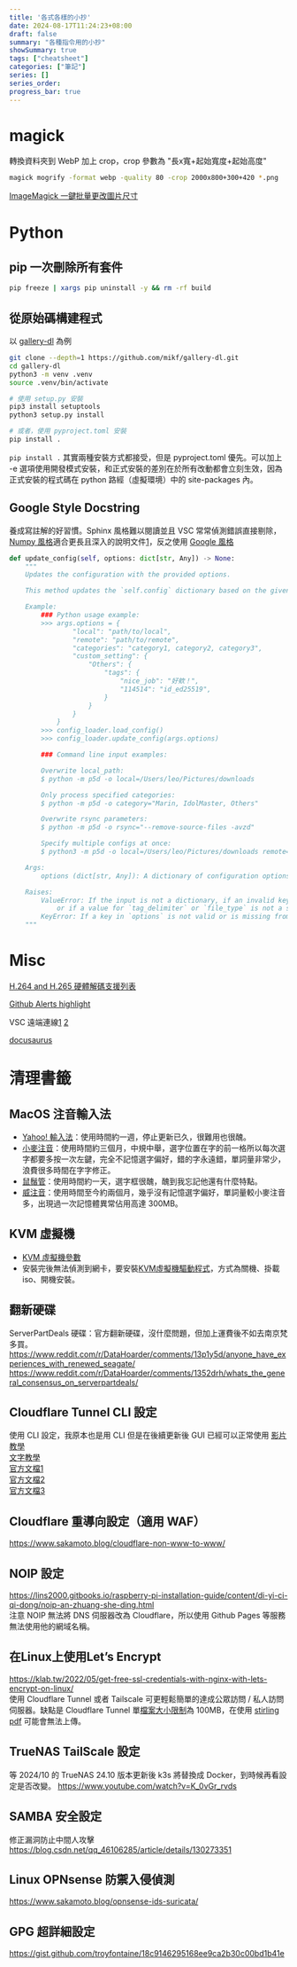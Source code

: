 ```yaml
---
title: '各式各樣的小抄'
date: 2024-08-17T11:24:23+08:00
draft: false
summary: "各種指令用的小抄"
showSummary: true
tags: ["cheatsheet"]
categories: ["筆記"]
series: []
series_order: 
progress_bar: true
---
```


# magick

轉換資料夾到 WebP 加上 crop，crop 參數為 "長x寬+起始寬度+起始高度"
```sh
magick mogrify -format webp -quality 80 -crop 2000x800+300+420 *.png
```
[ImageMagick 一鍵批量更改圖片尺寸](https://home.gamer.com.tw/creationDetail.php?sn=5897078)

# Python

## pip 一次刪除所有套件
```sh
pip freeze | xargs pip uninstall -y && rm -rf build
```

## 從原始碼構建程式

以 [gallery-dl](https://github.com/mikf/gallery-dl) 為例
```sh
git clone --depth=1 https://github.com/mikf/gallery-dl.git
cd gallery-dl
python3 -m venv .venv
source .venv/bin/activate

# 使用 setup.py 安裝
pip3 install setuptools
python3 setup.py install

# 或者，使用 pyproject.toml 安裝
pip install .
```

`pip install .` 其實兩種安裝方式都接受，但是 pyproject.toml 優先。可以加上 -e 選項使用開發模式安裝，和正式安裝的差別在於所有改動都會立刻生效，因為正式安裝的程式碼在 python 路經（虛擬環境）中的 site-packages 內。

## Google Style Docstring
養成寫註解的好習慣。Sphinx 風格難以閱讀並且 VSC 常常偵測錯誤直接剔除，[Numpy 風格](https://sphinxcontrib-napoleon.readthedocs.io/en/latest/example_numpy.html?highlight=google%20style)適合更長且深入的說明文件[1](https://sphinxcontrib-napoleon.readthedocs.io/en/latest/index.html?highlight=NumPy%20style#google-vs-numpy)，反之使用 [Google 風格](https://sphinxcontrib-napoleon.readthedocs.io/en/latest/example_google.html?highlight=google%20style)

```py
def update_config(self, options: dict[str, Any]) -> None:
    """
    Updates the configuration with the provided options.

    This method updates the `self.config` dictionary based on the given `options` dictionary.

    Example:
        ### Python usage example:
        >>> args.options = {
                "local": "path/to/local",
                "remote": "path/to/remote",
                "categories": "category1, category2, category3",
                "custom_setting": {
                    "Others": {
                        "tags": {
                            "nice_job": "好欸！",
                            "114514": "id_ed25519",
                        }
                    }
                }
            }
        >>> config_loader.load_config()
        >>> config_loader.update_config(args.options)

        ### Command line input examples:

        Overwrite local_path:
        $ python -m p5d -o local=/Users/leo/Pictures/downloads

        Only process specified categories:
        $ python -m p5d -o category="Marin, IdolMaster, Others"

        Overwrite rsync parameters:
        $ python -m p5d -o rsync="--remove-source-files -avzd"

        Specify multiple configs at once:
        $ python3 -m p5d -o local=/Users/leo/Pictures/downloads remote=/Users/leo/Downloads/TestInput category="Marin, IdolMaster, Others" rsync="--remove-source-files -a"

    Args:
        options (dict[str, Any]): A dictionary of configuration options to update.

    Raises:
        ValueError: If the input is not a dictionary, if an invalid key is provided,
            or if a value for `tag_delimiter` or `file_type` is not a string.
        KeyError: If a key in `options` is not valid or is missing from the configuration.
    """
```

# Misc
[H.264 and H.265 硬體解碼支援列表](https://www.pugetsystems.com/labs/articles/What-H-264-and-H-265-Hardware-Decoding-is-Supported-in-Premiere-Pro-2120/)

[Github Alerts highlight](https://github.com/orgs/community/discussions/16925)

VSC 遠端連線[1](https://xenby.com/b/221-%E6%95%99%E5%AD%B8-%E4%BD%BF%E7%94%A8-visual-studio-code-%E9%80%8F%E9%81%8E-ssh-%E9%80%B2%E8%A1%8C%E9%81%A0%E7%AB%AF%E7%A8%8B%E5%BC%8F%E9%96%8B%E7%99%BC)  [2](https://gist.github.com/SHANG-TING/d792af5480492626cf57a50aab4f7776#%e9%83%a8%e5%b1%ac%e5%85%ac%e9%96%8b%e9%87%91%e9%91%b0)

[docusaurus](https://github.com/Ouch1978/ouch1978.github.io)




# 清理書籤


## MacOS 注音輸入法
- [Yahoo! 輸入法](https://github.com/zonble/ykk_installer)：使用時間約一週，停止更新已久，很難用也很醜。
- [小麥注音](https://github.com/openvanilla/McBopomofo)：使用時間約三個月，中規中舉，選字位置在字的前一格所以每次選字都要多按一次左鍵，完全不記憶選字偏好，錯的字永遠錯，單詞量非常少，浪費很多時間在字字修正。
- [鼠鬚管](https://github.com/rime/squirrel)：使用時間約一天，選字框很醜，醜到我忘記他還有什麼特點。
- [威注音](https://github.com/vChewing/vChewing-macOS)：使用時間至今約兩個月，幾乎沒有記憶選字偏好，單詞量較小麥注音多，出現過一次記憶體異常佔用高達 300MB。

## KVM 虛擬機
- [KVM 虛擬機參數](https://cloud.tencent.com/developer/article/1766168)  
- 安裝完後無法偵測到網卡，要安裝[KVM虛擬機驅動程式](https://pve.proxmox.com/wiki/Windows_VirtIO_Drivers)，方式為關機、掛載iso、開機安裝。

## 翻新硬碟
ServerPartDeals 硬碟：官方翻新硬碟，沒什麼問題，但加上運費後不如去南京梵多買。  
https://www.reddit.com/r/DataHoarder/comments/13p1y5d/anyone_have_experiences_with_renewed_seagate/  
https://www.reddit.com/r/DataHoarder/comments/1352drh/whats_the_general_consensus_on_serverpartdeals/  

## Cloudflare Tunnel CLI 設定
使用 CLI 設定，我原本也是用 CLI 但是在後續更新後 GUI 已經可以正常使用
[影片教學](https://www.youtube.com/watch?v=7MDIfHR3GGs)  
[文字教學](https://medium.com/@sam33339999/cloudflared-%E4%BB%8B%E7%B4%B9%E4%BD%BF%E7%94%A8-b76fa4dcd875)  
[官方文檔1](https://developers.cloudflare.com/cloudflare-one/connections/connect-networks/get-started/create-local-tunnel/#5-start-routing-traffic)  
[官方文檔2](https://developers.cloudflare.com/cloudflare-one/connections/connect-networks/configure-tunnels/local-management/as-a-service/linux/)   
[官方文檔3](https://developers.cloudflare.com/cloudflare-one/connections/connect-networks/configure-tunnels/local-management/tunnel-useful-commands/)  

## Cloudflare 重導向設定（適用 WAF）
https://www.sakamoto.blog/cloudflare-non-www-to-www/  

## NOIP 設定
https://lins2000.gitbooks.io/raspberry-pi-installation-guide/content/di-yi-ci-qi-dong/noip-an-zhuang-she-ding.html  
注意 NOIP 無法將 DNS 伺服器改為 Cloudflare，所以使用 Github Pages 等服務無法使用他的網域名稱。  

## 在Linux上使用Let’s Encrypt
https://klab.tw/2022/05/get-free-ssl-credentials-with-nginx-with-lets-encrypt-on-linux/  
使用 Cloudflare Tunnel 或者 Tailscale 可更輕鬆簡單的達成公眾訪問 / 私人訪問伺服器。缺點是 Cloudflare Tunnel 單[檔案大小限制](https://www.google.com/search?q=cloudflare+tunnel+file+size+limit&oq=cloudflare+tunnel+file+&gs_lcrp=EgZjaHJvbWUqBwgBEAAYgAQyBggAEEUYOTIHCAEQABiABDIICAIQABgIGB4yCAgDEAAYCBgeMggIBBAAGAgYHjIICAUQABgIGB4yCggGEAAYgAQYogQyCggHEAAYgAQYogQyCggIEAAYgAQYogQyCggJEAAYgAQYogTSAQk1MDMxNGowajGoAgCwAgA&sourceid=chrome&ie=UTF-8)為 100MB，在使用 [stirling pdf](https://github.com/Stirling-Tools/Stirling-PDF) 可能會無法上傳。

## TrueNAS TailScale 設定
等 2024/10 的 TrueNAS 24.10 版本更新後 k3s 將替換成 Docker，到時候再看設定是否改變。
https://www.youtube.com/watch?v=K_0vGr_rvds  

## SAMBA 安全設定
修正漏洞防止中間人攻擊  
https://blog.csdn.net/qq_46106285/article/details/130273351  

## Linux OPNsense 防禦入侵偵測
https://www.sakamoto.blog/opnsense-ids-suricata/  

## GPG 超詳細設定
https://gist.github.com/troyfontaine/18c9146295168ee9ca2b30c00bd1b41e  


